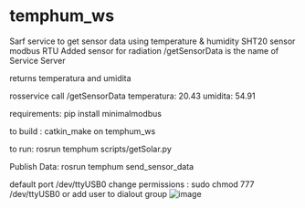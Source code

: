 # temphum_ws
Sarf service to get sensor data using temperature &amp; humidity SHT20 sensor modbus RTU
Added sensor for radiation
/getSensorData is the name of Service Server

returns temperatura and umidita


rosservice call /getSensorData
temperatura: 20.43
umidita: 54.91


requirements: pip install minimalmodbus 

to build : catkin_make on temphum_ws

to run: rosrun temphum scripts/getSolar.py

Publish Data:
rosrun temphum send_sensor_data



default port /dev/ttyUSB0
change permissions : sudo chmod 777 /dev/ttyUSB0 or add user to dialout group
![image](https://user-images.githubusercontent.com/39596051/220868243-df5a2fbf-03ef-4b33-b51a-3704ec85ad41.png)
